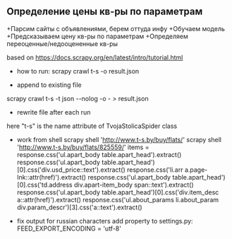 Определение цены кв-ры по параметрам
----------------------------------------------------------------
+Парсим сайты с объявлениями, берем оттуда инфу
+Обучаем модель
+Предсказываем цену кв-ры по параметрам
+Определяем переоценные/недооцененные кв-ры


based on https://docs.scrapy.org/en/latest/intro/tutorial.html

* how to run:
scrapy crawl t-s -o result.json
- append to existing file

scrapy crawl t-s -t json --nolog -o - > result.json
- rewrite file after each run

here "t-s" is the name attribute of TvojaStolicaSpider class

* work from shell
scrapy shell 'http://www.t-s.by/buy/flats/'
scrapy shell 'http://www.t-s.by/buy/flats/825559/'
items = response.css('ul.apart_body table.apart_head').extract()
response.css('ul.apart_body table.apart_head')[0].css('div.usd_price::text').extract()
response.css('li.arr a.page-lnk::attr(href)').extract()
response.css('ul.apart_body table.apart_head')[0].css('td.address div.apart-item_body span::text').extract()
response.css('ul.apart_body table.apart_head')[0].css('div.item_desc a::attr(href)').extract()
response.css('ul.about_params li.about_param div.param_descr')[3].css('a::text').extract()

* fix output for russian characters
add property to settings.py:
FEED_EXPORT_ENCODING = 'utf-8'

